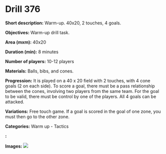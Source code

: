 # Drill 376

**Short description:**
Warm-up. 40x20, 2 touches, 4 goals.

**Objectives:**
Warm-up drill task.

**Area (mxm):**
40x20

**Duration (min):**
8 minutes

**Number of players:**
10-12 players

**Materials:**
Balls, bibs, and cones.

**Progression:**
It is played on a 40 x 20 field with 2 touches, with 4 cone goals (2 on each side). To score a goal, there must be a pass relationship between the cones, involving two players from the same team. For the goal to be valid, there must be control by one of the players. All 4 goals can be attacked.

**Variations:**
Free touch game. If a goal is scored in the goal of one zone, you must then go to the other zone.

**Categories:**
Warm up - Tactics

**:**


**Images:**
![](https://www.coachingfutsal.com/\images\47f86c07bd8519c7a34adf58feec1476a3a227f0a5bfcff4bc0778abf361218057cb635e67c55bd809b81bffa6f9b6e8760b601954cc7b4eae9264e8a2c1b8484de89da1dcb4f.jpg)

